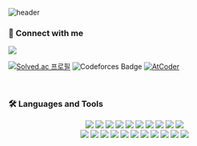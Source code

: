 ![header](https://capsule-render.vercel.app/api?type=waving&color=0:BBBBBB,100:a82da8&height=160&animation=fadeIn&fontColor=ffffff&section=header&text=Hello,%20I'm%20retro3014&fontSize=40&fontAlignY=30)

<h3 align="left"> 🔗 Connect with me</h3>

<a href="mailto:jerome2048@gmail.com" target="_blank"><img src="https://img.shields.io/badge/gmail-EA4335?style=flat-square&logo=gmail&logoColor=white"/></a>

[![Solved.ac 프로필](http://mazassumnida.wtf/api/mini/generate_badge?boj=retro3014)](https://solved.ac/retro3014)
![Codeforces Badge](https://codeforces-readme-stats.vercel.app/api/badge?username=Retro3014)
[![AtCoder](https://badges.joonhyung.xyz/atcoder/retro3014.svg)](https://atcoder.jp/users/retro3014)

<br>

<h3 align="left">🛠️ Languages and Tools</h3>
<div align="center">
  <img src="https://img.shields.io/badge/C-A8B9CC?style=flat&logo=c&logoColor=white" /> 
  <img src="https://img.shields.io/badge/C++-00599C?style=flat&logo=c%2B%2B&logoColor=white" /> 
  <img src="https://img.shields.io/badge/C%23-239120?style=flat&logo=csharp&logoColor=white" /> 
  <img src="https://img.shields.io/badge/Java-FC4C02?style=flat&logo=java&logoColor=white" />   
  <img src="https://img.shields.io/badge/Javascript-F7DF1E?style=flat&logo=javascript&logoColor=white" /> 
  <img src="https://img.shields.io/badge/Typescript-3178C6?style=flat&logo=typescript&logoColor=white" /> 
  <img src="https://img.shields.io/badge/Python-3776AB?style=flat&logo=python&logoColor=white" /> 
  <img src="https://img.shields.io/badge/Scala-DC322F?style=flat&logo=scala&logoColor=white" /> 
  <img src="https://img.shields.io/badge/Rust-000000?style=flat&logo=rust&logoColor=white" /> 
  <img src="https://img.shields.io/badge/Unity-FFFFFF?style=flat&logo=unity&logoColor=black" /> 
  <br>
  
  <img src="https://img.shields.io/badge/AndroidStudio-3DDC84?style=flat&logo=androidstudio&logoColor=white" />
  <img src="https://img.shields.io/badge/Kotlin-7F52FF?style=flat&logo=kotlin&logoColor=white" /> 
  <img src="https://img.shields.io/badge/Flutter-02569B?style=flat&logo=flutter&logoColor=white" />
  <img src="https://img.shields.io/badge/Dart-0175C2?style=flat&logo=dart&logoColor=white" />
  <img src="https://img.shields.io/badge/php-777BB4?style=flat&logo=php&logoColor=white" /> 
  <img src="https://img.shields.io/badge/html5-E34F26?style=flat&logo=html5&logoColor=white" /> 
  <img src="https://img.shields.io/badge/css3-1572B6?style=flat&logo=css3&logoColor=white" />
  <img src="https://img.shields.io/badge/node.js-339933?style=flat&logo=node.js&logoColor=white" /> 
  <img src="https://img.shields.io/badge/nestjs-E0234E?style=flat&logo=nestjs&logoColor=white" /> 
  <img src="https://img.shields.io/badge/express-000000?style=flat&logo=express&logoColor=white" /> 
  <img src="https://img.shields.io/badge/MySql-4479A1?style=flat&logo=Mysql&logoColor=white" />
  
</div>
